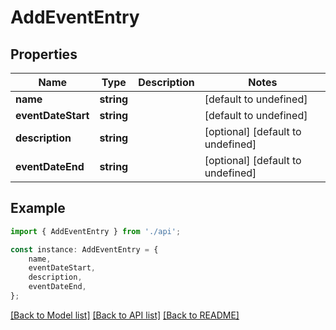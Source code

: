 # AddEventEntry


## Properties

Name | Type | Description | Notes
------------ | ------------- | ------------- | -------------
**name** | **string** |  | [default to undefined]
**eventDateStart** | **string** |  | [default to undefined]
**description** | **string** |  | [optional] [default to undefined]
**eventDateEnd** | **string** |  | [optional] [default to undefined]

## Example

```typescript
import { AddEventEntry } from './api';

const instance: AddEventEntry = {
    name,
    eventDateStart,
    description,
    eventDateEnd,
};
```

[[Back to Model list]](../README.md#documentation-for-models) [[Back to API list]](../README.md#documentation-for-api-endpoints) [[Back to README]](../README.md)
